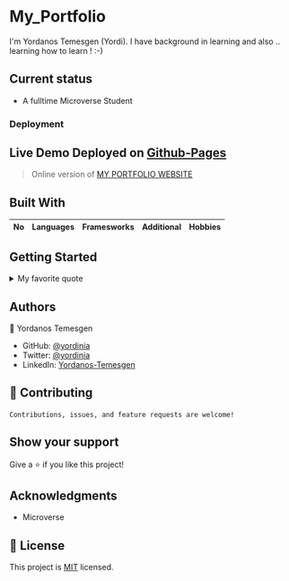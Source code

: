 # My_Portfolio   


I'm Yordanos Temesgen (Yordi). I have background in learning and also .. learning how to learn ! :-) 
## Current status

- A fulltime Microverse Student

### Deployment
## Live Demo Deployed on [Github-Pages]()

> Online version of [MY PORTFOLIO WEBSITE](https://yordinia.github.io/A_Portfolio_Two.github.io/)

## Built With

| No   | Languages | Framesworks |      Additional      |  Hobbies    |
|------|----------:|-------------|----------------------|-------------|


## Getting Started

<details>
  <summary>My favorite quote</summary>
  
---To get a local copy up and running follow these simple example steps.

--- yaeh
> Failure is an opportunity to learn.
<img src='images/quote.png' alt='An image illustrating the following quote - Failure is an opportunity to learn.'/>
---yaeh

</details>

<!-- This is a horizontal line here '---' and starting with > makes a quote like bar -->

## Authors

👤 Yordanos Temesgen

- GitHub: [@yordinia](https://github.com/yordinia)
- Twitter: [@yordinia](https://twitter.com/yordinia)
- LinkedIn: [Yordanos-Temesgen](https://linkedin.com/in/yordanos-temesgen-251b6a202
)

## 🤝 Contributing

```
Contributions, issues, and feature requests are welcome!
```


## Show your support

Give a ⭐️ if you like this project!

## Acknowledgments

- Microverse

## 📝 License

This project is [MIT](LICENSE) licensed.
